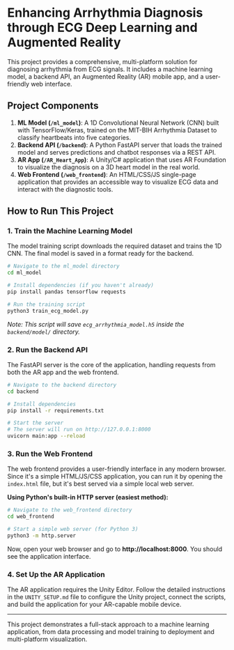 
# Enhancing Arrhythmia Diagnosis through ECG Deep Learning and Augmented Reality

This project provides a comprehensive, multi-platform solution for diagnosing arrhythmia from ECG signals. It includes a machine learning model, a backend API, an Augmented Reality (AR) mobile app, and a user-friendly web interface.

## Project Components

1.  **ML Model (`/ml_model`)**: A 1D Convolutional Neural Network (CNN) built with TensorFlow/Keras, trained on the MIT-BIH Arrhythmia Dataset to classify heartbeats into five categories.
2.  **Backend API (`/backend`)**: A Python FastAPI server that loads the trained model and serves predictions and chatbot responses via a REST API.
3.  **AR App (`/AR_Heart_App`)**: A Unity/C# application that uses AR Foundation to visualize the diagnosis on a 3D heart model in the real world.
4.  **Web Frontend (`/web_frontend`)**: An HTML/CSS/JS single-page application that provides an accessible way to visualize ECG data and interact with the diagnostic tools.

## How to Run This Project

### 1. Train the Machine Learning Model

The model training script downloads the required dataset and trains the 1D CNN. The final model is saved in a format ready for the backend.

```bash
# Navigate to the ml_model directory
cd ml_model

# Install dependencies (if you haven't already)
pip install pandas tensorflow requests

# Run the training script
python3 train_ecg_model.py
```
*Note: This script will save `ecg_arrhythmia_model.h5` inside the `backend/model/` directory.*

### 2. Run the Backend API

The FastAPI server is the core of the application, handling requests from both the AR app and the web frontend.

```bash
# Navigate to the backend directory
cd backend

# Install dependencies
pip install -r requirements.txt

# Start the server
# The server will run on http://127.0.0.1:8000
uvicorn main:app --reload
```

### 3. Run the Web Frontend

The web frontend provides a user-friendly interface in any modern browser. Since it's a simple HTML/JS/CSS application, you can run it by opening the `index.html` file, but it's best served via a simple local web server.

**Using Python's built-in HTTP server (easiest method):**

```bash
# Navigate to the web_frontend directory
cd web_frontend

# Start a simple web server (for Python 3)
python3 -m http.server
```
Now, open your web browser and go to **http://localhost:8000**. You should see the application interface.

### 4. Set Up the AR Application

The AR application requires the Unity Editor. Follow the detailed instructions in the `UNITY_SETUP.md` file to configure the Unity project, connect the scripts, and build the application for your AR-capable mobile device.

---
This project demonstrates a full-stack approach to a machine learning application, from data processing and model training to deployment and multi-platform visualization.
